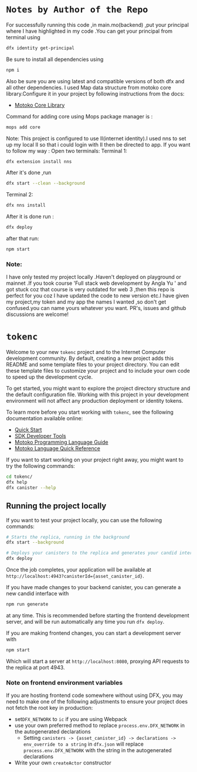 # `Notes by Author of the Repo`
For successfully running this code ,in main.mo(backend) ,put your principal where I have highlighted in my code .You can get your principal from terminal using 
```bash
dfx identity get-principal
```
Be sure to install all dependencies using
```bash
npm i
```
Also be sure you are using latest and compatible versions of both dfx and all other dependencies.
I used Map data structure from motoko core library.Configure it in your project by following instructions  from the docs:
- [Motoko Core Library](https://github.com/dfinity/motoko-core)

Command for adding core  using Mops package manager is :
```bash
mops add core
```

Note: This project is configured to use II(internet identity).I used nns to set up my local II so that i could login with II then be directed to app.
If you want to follow my way :
Open two terminals:
Terminal 1:
```bash
dfx extension install nns
```
After it's done ,run 
```bash
dfx start --clean --background
```
Terminal 2:
```bash
dfx nns install
```
After it is done 
run :
```bash
dfx deploy
```
after that run:
```bash
npm start
```
### Note:
I have only tested my project locally .Haven't deployed on playground or mainnet .If you took course 'Full stack web development by Angla Yu ' and got stuck coz that course is very outdated for web 3 ,then this repo is perfect for you coz I have updated the code to new version etc.I have given my project,my  token and my app the names I wanted ,so don't get confused.you can name yours whatever you want. PR's, issues and github discussions are welcome! 
# `tokenc`

Welcome to your new `tokenc` project and to the Internet Computer development community. By default, creating a new project adds this README and some template files to your project directory. You can edit these template files to customize your project and to include your own code to speed up the development cycle.

To get started, you might want to explore the project directory structure and the default configuration file. Working with this project in your development environment will not affect any production deployment or identity tokens.

To learn more before you start working with `tokenc`, see the following documentation available online:

- [Quick Start](https://internetcomputer.org/docs/current/developer-docs/setup/deploy-locally)
- [SDK Developer Tools](https://internetcomputer.org/docs/current/developer-docs/setup/install)
- [Motoko Programming Language Guide](https://internetcomputer.org/docs/current/motoko/main/motoko)
- [Motoko Language Quick Reference](https://internetcomputer.org/docs/current/motoko/main/language-manual)

If you want to start working on your project right away, you might want to try the following commands:

```bash
cd tokenc/
dfx help
dfx canister --help
```

## Running the project locally

If you want to test your project locally, you can use the following commands:

```bash
# Starts the replica, running in the background
dfx start --background

# Deploys your canisters to the replica and generates your candid interface
dfx deploy
```

Once the job completes, your application will be available at `http://localhost:4943?canisterId={asset_canister_id}`.

If you have made changes to your backend canister, you can generate a new candid interface with

```bash
npm run generate
```

at any time. This is recommended before starting the frontend development server, and will be run automatically any time you run `dfx deploy`.

If you are making frontend changes, you can start a development server with

```bash
npm start
```

Which will start a server at `http://localhost:8080`, proxying API requests to the replica at port 4943.

### Note on frontend environment variables

If you are hosting frontend code somewhere without using DFX, you may need to make one of the following adjustments to ensure your project does not fetch the root key in production:

- set`DFX_NETWORK` to `ic` if you are using Webpack
- use your own preferred method to replace `process.env.DFX_NETWORK` in the autogenerated declarations
  - Setting `canisters -> {asset_canister_id} -> declarations -> env_override to a string` in `dfx.json` will replace `process.env.DFX_NETWORK` with the string in the autogenerated declarations
- Write your own `createActor` constructor
